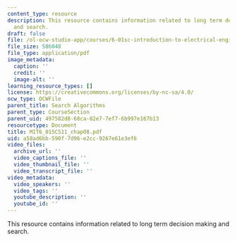 ```yaml
---
content_type: resource
description: This resource contains information related to long term decision making
  and search.
draft: false
file: /ol-ocw-studio-app/courses/6-01sc-introduction-to-electrical-engineering-and-computer-science-i-spring-2011/a58ad6bb590f7d96e2cc9267e61e3ef6_MIT6_01SCS11_chap08.pdf
file_size: 586048
file_type: application/pdf
image_metadata:
  caption: ''
  credit: ''
  image-alt: ''
learning_resource_types: []
license: https://creativecommons.org/licenses/by-nc-sa/4.0/
ocw_type: OCWFile
parent_title: Search Algorithms
parent_type: CourseSection
parent_uid: 497582d8-68ca-82e7-7ef7-6b997e187b13
resourcetype: Document
title: MIT6_01SCS11_chap08.pdf
uid: a58ad6bb-590f-7d96-e2cc-9267e61e3ef6
video_files:
  archive_url: ''
  video_captions_file: ''
  video_thumbnail_file: ''
  video_transcript_file: ''
video_metadata:
  video_speakers: ''
  video_tags: ''
  youtube_description: ''
  youtube_id: ''
---
```

This resource contains information related to long term decision making and search.